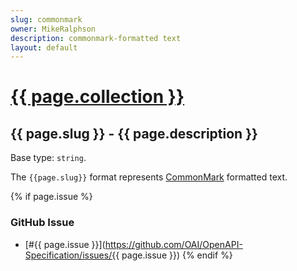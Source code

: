 ```yaml
---
slug: commonmark
owner: MikeRalphson
description: commonmark-formatted text
layout: default
---
```


# <a href="..">{{ page.collection }}</a>

## {{ page.slug }} - {{ page.description }}

Base type: `string`.

The `{{page.slug}}` format represents [CommonMark](https://commonmark.org/) formatted text.

{% if page.issue %}
### GitHub Issue

* [#{{ page.issue }}](https://github.com/OAI/OpenAPI-Specification/issues/{{ page.issue }})
{% endif %}
